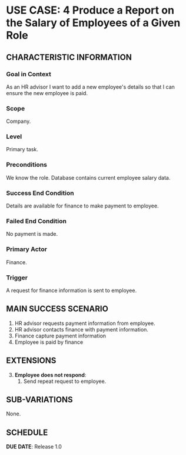 # USE CASE: 4 Produce a Report on the Salary of Employees of a Given Role

## CHARACTERISTIC INFORMATION

### Goal in Context

As an HR advisor I want to add a new employee's details so that I can ensure the new employee is paid.
### Scope

Company.

### Level

Primary task.

### Preconditions

We know the role.  Database contains current employee salary data.

### Success End Condition

Details are available for finance to make payment to employee.

### Failed End Condition

No payment is made.

### Primary Actor

Finance.

### Trigger

A request for finance information is sent to employee.

## MAIN SUCCESS SCENARIO

1. HR advisor requests payment information from employee.
2. HR advisor contacts finance with payment information.
3. Finance capture payment information
4. Employee is paid by finance

## EXTENSIONS

3. **Employee does not respond**:
    1. Send repeat request to employee.

## SUB-VARIATIONS

None.

## SCHEDULE

**DUE DATE**: Release 1.0
